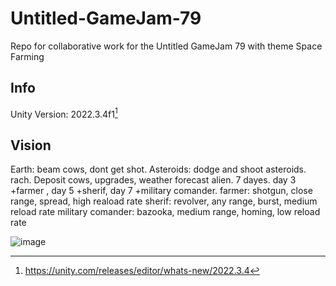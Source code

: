 # Untitled-GameJam-79
Repo for collaborative work for the Untitled GameJam 79 with theme Space Farming


## Info
Unity Version: 2022.3.4f1[^1]

## Vision
Earth: beam cows, dont get shot.
Asteroids: dodge and shoot asteroids.
rach. Deposit cows, upgrades, weather forecast alien.
7 dayes. day 3 +farmer , day 5 +sherif, day 7 +military comander.
farmer: shotgun, close range, spread, high reaload rate
sherif: revolver, any range, burst, medium reload rate
military comander: bazooka, medium range, homing, low reload rate

[^1]: https://unity.com/releases/editor/whats-new/2022.3.4

![image](https://github.com/Motmir/Untitled-GameJam-79/assets/33452984/03f0e760-a2f3-43ee-9d44-984cd22c3b42)

